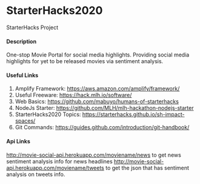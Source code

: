 # StarterHacks2020
StarterHacks Project

#### Description
One-stop Movie Portal for social media highlights.
Providing social media highlights for yet to be released movies via sentiment analysis.

#### Useful Links
1) Amplify Framework: https://aws.amazon.com/amplify/framework/
2) Useful Freeware: https://hack.mlh.io/software/
3) Web Basics: https://github.com/mabuyo/humans-of-starterhacks
4) NodeJs Starter: https://github.com/MLH/mlh-hackathon-nodejs-starter
5) StarterHacks2020 Topics: https://starterhacks.github.io/sh-impact-spaces/
6) Git Commands: https://guides.github.com/introduction/git-handbook/

#### Api Links
http://movie-social-api.herokuapp.com/moviename/news to get news sentiment analysis info for news headlines
http://movie-social-api.herokuapp.com/moviename/tweets to get the json that has sentiment analysis on tweets info.
